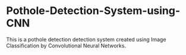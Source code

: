 # Pothole-Detection-System-using-CNN
This is a pothole detection detection system created using Image Classification by Convolutional Neural Networks. 
